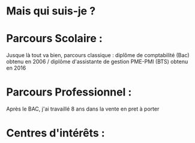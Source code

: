 <!DOCTYPE html>
<html>
  <head>
    <title>Hello !</title>
  </head>
  <body>
    <h1>Mais qui suis-je ?</h1>
    <h4 id='date'></h4>
  </Je m'appelle Jennifer et j'ai 30 ans, avec un parcours assez atypique... :D
Tout a commencé, il y a fort longtemps, soit en 19.. (oui ça fait bizarre), 1996. Date à laquelle j'ai démonté mon premier magnétoscope, j'ai toujours été passionnée par la technologie et le fonctionnement des machines !>
</html>

# Parcours Scolaire :

Jusque là tout va bien, parcours classique : diplôme de comptabilité (Bac) obtenu en 2006 / diplôme d'assistante de gestion PME-PMI (BTS) obtenu en 2016

# Parcours Professionnel :

Après le BAC, j'ai travaillé 8 ans dans la vente en pret à porter 

# Centres d'intérêts : 

